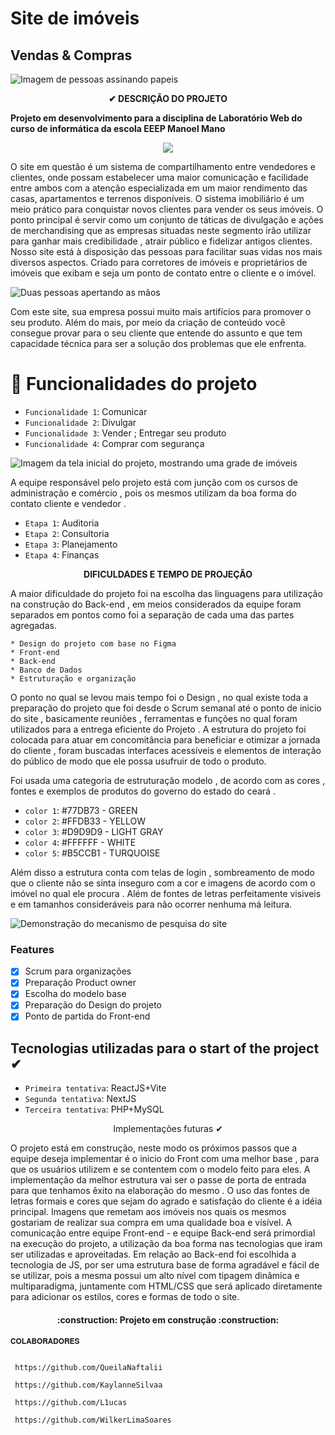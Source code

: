 # Site de imóveis

## Vendas & Compras

<p align="center">
  
  ![Imagem de pessoas assinando papeis](https://i.ibb.co/MkBSqSM/marca-de-im-veis.jpg)

</p>


<p align="center">
  <strong> ✔ DESCRIÇÃO DO PROJETO </strong>
  
  
  <strong>Projeto em desenvolvimento para a disciplina de Laboratório Web do curso de informática da escola EEEP Manoel Mano</strong>
</p>

<p align="center">
  <img src="http://img.shields.io/static/v1?label=STATUS&message=EM%20DESENVOLVIMENTO&color=GREEN&style=for-the-badge"/>
</p>



O site em questão é um sistema de compartilhamento entre vendedores e clientes, onde possam estabelecer uma maior comunicação e facilidade entre ambos com a atenção especializada em um maior rendimento das casas, apartamentos e terrenos disponíveis. O sistema imobiliário é um meio prático para conquistar novos clientes para vender os seus imóveis.
O ponto principal é servir como um conjunto de táticas de divulgação e ações de merchandising que as empresas situadas neste segmento irão utilizar para ganhar mais credibilidade , atrair público e fidelizar antigos clientes.
Nosso site está à disposição das pessoas para facilitar suas vidas nos mais diversos aspectos. Criado para corretores de imóveis e proprietários de imóveis que exibam e seja um ponto de contato entre o cliente e o imóvel.

   
  
  ![Duas pessoas apertando as mãos](https://user-images.githubusercontent.com/130693362/232254001-1e0d60d1-2a22-4aac-b9d2-3870348b014d.png)


    
Com este site, sua empresa possui muito mais artifícios para promover o seu produto. Além do mais, por meio da criação de conteúdo você consegue provar para o seu cliente que entende do assunto e que tem capacidade técnica para ser a solução dos problemas que ele enfrenta.
  
  
  # :hammer: Funcionalidades do projeto
  
  
  - `Funcionalidade 1`: Comunicar
- `Funcionalidade 2`: Divulgar
- `Funcionalidade 3`: Vender ; Entregar seu produto
- `Funcionalidade 4`: Comprar com segurança
  
  

![Imagem da tela inicial do projeto, mostrando uma grade de imóveis](https://user-images.githubusercontent.com/130693362/232255874-67a2c5da-4b30-4a44-a9fc-5a1452295984.jpeg)

A equipe responsável pelo projeto está com junção com os cursos de administração e comércio , pois os mesmos utilizam da boa forma do contato cliente e vendedor .
  - `Etapa 1`: Auditoria
  - `Etapa 2`: Consultoria
  - `Etapa 3`: Planejamento
  - `Etapa 4`: Finanças
  
  <p align="center">
  <strong>DIFICULDADES E TEMPO DE PROJEÇÃO</strong></p>
    
A maior dificuldade do projeto foi na escolha das linguagens para utilização na construção do Back-end , em meios considerados da equipe foram separados em pontos como foi a separação de cada uma das partes agregadas.

    * Design do projeto com base no Figma
    * Front-end 
    * Back-end
    * Banco de Dados 
    * Estruturação e organização
    
   O ponto no qual se levou mais tempo foi o Design , no qual existe toda a preparação do projeto que foi desde o Scrum semanal até o ponto de inicio do site , basicamente reuniões , ferramentas e funções no qual foram utilizados para a entrega eficiente do Projeto . A estrutura do projeto foi colocada para atuar em concomitância para beneficiar e otimizar a jornada do cliente , foram buscadas interfaces acessíveis e elementos de interação do público de modo que ele possa usufruir de todo o produto.

   Foi usada uma categoria de estruturação modelo , de acordo com as cores , fontes e exemplos de produtos do governo do estado do ceará . 
  - `color 1`: #77DB73 - GREEN
  - `color 2`: #FFDB33 - YELLOW
  - `color 3`: #D9D9D9 - LIGHT GRAY
  - `color 4`: #FFFFFF - WHITE
  - `color 5`: #B5CCB1 - TURQUOISE
  
  
   Além disso a estrutura conta com telas de login , sombreamento de modo que o cliente não se sinta inseguro com a cor e imagens de acordo com o imóvel no qual ele procura . Além de fontes de letras perfeitamente visiveis e em tamanhos consideráveis para não ocorrer nenhuma má leitura.
   
![Demonstração do mecanismo de pesquisa do site](https://user-images.githubusercontent.com/130693362/232257959-8544759d-c8db-47e6-b2ec-cc15053e5019.jpeg)

  
  ### Features

- [x] Scrum para organizações
- [x] Preparação Product owner
- [x] Escolha do modelo base 
- [x] Preparação do Design do projeto
- [x] Ponto de partida do Front-end
  
 ## Tecnologias utilizadas para o start of the project ✔
  
  - `Primeira tentativa`: ReactJS+Vite  
  - `Segunda tentativa`: NextJS
  - `Terceira tentativa`: PHP+MySQL
  
  
<p align="center">Implementações futuras ✔ <p>
O projeto está em construção, neste modo os próximos passos que a equipe deseja implementar é o inicio do Front com uma melhor base , para que os usuários utilizem e se contentem com o modelo feito para eles. A implementação da melhor estrutura vai ser o passe de porta de entrada para que tenhamos êxito na elaboração do mesmo . O uso das fontes de letras formais e cores que sejam do agrado e satisfação do cliente é a idéia principal. Imagens que remetam aos imóveis nos quais os mesmos gostariam de realizar sua compra em uma qualidade boa e visível. 
A comunicação entre equipe Front-end - e equipe Back-end será primordial na execução do projeto, a utilização da boa forma nas tecnologias que iram ser utilizadas e aproveitadas. 
Em relação ao Back-end foi escolhida a tecnologia de JS, por ser uma estrutura base de forma agradável e fácil de se utilizar, pois a mesma possui um alto nível com tipagem dinâmica e multiparadigma, juntamente com HTML/CSS que será aplicado diretamente para adicionar os estilos, cores e formas de todo o site. 
  

<h4 align="center"> 
    :construction:  Projeto em construção  :construction:
</h4>
  
  
    𝐂𝐎𝐋𝐀𝐁𝐎𝐑𝐀𝐃𝐎𝐑𝐄𝐒 
    
    
     https://github.com/QueilaNaftalii
    
     https://github.com/KaylanneSilvaa
    
     https://github.com/L1ucas
    
     https://github.com/WilkerLimaSoares
    

  
  
  
  
  
  

